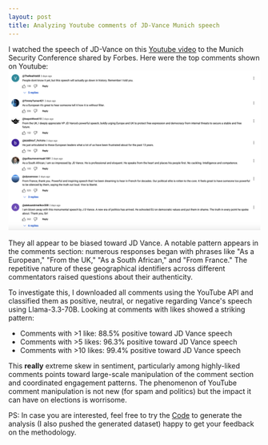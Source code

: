 ```yaml
---
layout: post
title: Analyzing Youtube comments of JD-Vance Munich speech
---
```


I watched the speech of JD-Vance on this [Youtube video](https://www.youtube.com/watch?v=VOc44fVvneI&list=WL&index=5) to the Munich Security Conference shared by Forbes. Here were the top comments shown on Youtube:
![alt text](Screenshot-2025-02-17.png "Title")

They all appear to be biased toward JD Vance. A notable pattern appears in the comments section: numerous responses began with phrases like "As a European," "From the UK," "As a South African," and "From France." The repetitive nature of these geographical identifiers across different commentators raised questions about their authenticity.

To investigate this, I downloaded all comments using the YouTube API and classified them as positive, neutral, or negative regarding Vance's speech using Llama-3.3-70B. Looking at comments with likes showed a striking pattern:
* Comments with >1 like: 88.5% positive toward JD Vance speech
* Comments with >5 likes: 96.3% positive toward JD Vance speech
* Comments with >10 likes: 99.4% positive toward JD Vance speech

This **really** extreme skew in sentiment, particularly among highly-liked comments points toward large-scale manipulation of the comment section and coordinated engagement patterns. The phenomenon of YouTube comment manipulation is not new (for spam and politics) but the impact it can have on elections is worrisome.

PS: In case you are interested, feel free to try the [Code](https://github.com/geoalgo/jd-vance-comment-analysis/blob/main/JD-Vance-comment-analysis.ipynb) to generate the analysis (I also pushed the generated dataset) happy to get your feedback on the methodology.


